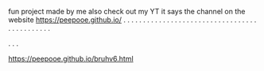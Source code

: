 fun project made by me also check out my YT it says the channel on the website https://peepooe.github.io/
.
.
.
.
.
.
.
.
.
.
.
.
.
.
.
.
.
.
.
.
.
.
.
.
.
.
.
.
.
.
.
.
.
.
.
.
.
.
.
.
.
.
.
.
.



















































































.
.
.

 https://peepooe.github.io/bruhv6.html

